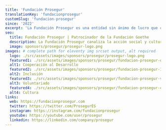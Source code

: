 ```yaml
---
title: 'Fundación Prosegur'
translationKey: 'fundacionprosegur'
customSlug: 'fundacion-prosegur'
since: '2022'
excerpt: 'La Fundación Prosegur es una entidad sin ánimo de lucro que canaliza la acción social y cultural de Prosegur con el objetivo de ayudar a construir una sociedad más solidaria, generando oportunidades de desarrollo para las personas. La institución lleva a cabo proyectos en los campos de la educación, la inclusión laboral de las personas con discapacidad intelectual y el voluntariado corporativo, impulsando también el fomento de la cultura. De esta manera contribuye al progreso de los 15 países en los que opera: Argentina, Chile, Colombia, Costa Rica, Ecuador, El Salvador, España, Guatemala, Honduras, Nicaragua, Paraguay, Perú, Portugal, Singapur y Uruguay.'
seo:
  title: Fundación Prosegur | Patrocinador de la Fundación Goethe
  description: La Fundación Prosegur canaliza la acción social y cultural de Prosegur con el objetivo de ayudar a construir una sociedad más solidaria, generando oportunidades de desarrollo para las personas.
  image: sponsors/prosegur/prosegur-logo.png
images: # complete path for eleventy img srcset output, alt required
  logo: ./src/assets/images/sponsors/prosegur/prosegur-logo.png
  featured1: ./src/assets/images/sponsors/prosegur/fundacion-prosegur-desarrollo.jpg
  alt1: Cooperación al Desarrollo
  featured2: ./src/assets/images/sponsors/prosegur/fundacion-prosegur-Inclusion.jpg
  alt2: Inclusión
  featured3: ./src/assets/images/sponsors/prosegur/fundacion-prosegur-voluntariado.jpg
  alt3: Voluntariado
  featured4: ./src/assets/images/sponsors/prosegur/fundacion-prosegur-cultura.jpg
  alt4: Cultura
links:
  web: https://fundacionprosegur.com
  twitter: https://twitter.com/ProsegurES
  instagram: https://instagram.com/fundacionprosegur
  youtube: https://youtube.com/user/prosegur
  linkedin: https://linkedin.com/company/prosegur
---
```

